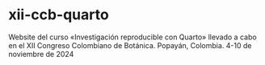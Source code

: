 # xii-ccb-quarto
Website del curso «Investigación reproducible con Quarto» llevado a cabo en el XII Congreso Colombiano de Botánica. Popayán, Colombia. 4-10 de noviembre de 2024
